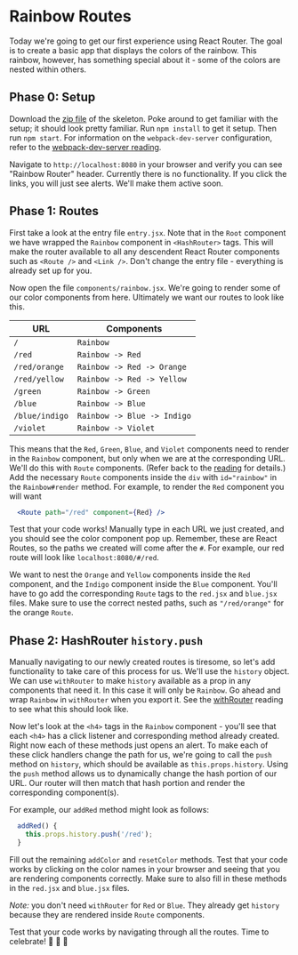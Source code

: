 # Rainbow Routes

Today we're going to get our first experience using React Router. The goal is to create a basic app that displays the colors of the rainbow. This rainbow, however, has something special about it - some of the colors are nested within others.

## Phase 0: Setup

Download the [zip file][zip-skeleton] of the skeleton. Poke around to get familiar with the setup; it should look pretty familiar. Run `npm install` to get it setup. Then run `npm start`. For information on the `webpack-dev-server` configuration, refer to the [webpack-dev-server reading](../../readings/webpack_dev_server.md).

Navigate to `http://localhost:8080` in your browser and verify you can see "Rainbow Router" header.  Currently there is no functionality. If you click the links, you will just see alerts. We'll make them active soon.

## Phase 1: Routes

First take a look at the entry file `entry.jsx`. Note that in the `Root` component we have wrapped the `Rainbow` component in `<HashRouter>` tags. This will make the router available to all any descendent React Router components such as `<Route />` and `<Link />`. Don't change the entry file - everything is already set up for you.

Now open the file `components/rainbow.jsx`. We're going to render some of our color components from here. Ultimately we want our routes to look like this.

URL                     | Components
------------------------|-----------
`/`                     | `Rainbow`
`/red`                  | `Rainbow -> Red`
`/red/orange`           | `Rainbow -> Red -> Orange`
`/red/yellow`           | `Rainbow -> Red -> Yellow`
`/green`                | `Rainbow -> Green`
`/blue`                 | `Rainbow -> Blue`
`/blue/indigo`          | `Rainbow -> Blue -> Indigo`
`/violet`               | `Rainbow -> Violet`

This means that the `Red`, `Green`, `Blue`, and `Violet` components need to render in the `Rainbow` component, but only when we are at the corresponding URL. We'll do this with `Route` components. (Refer back to the [reading][intro] for details.) Add the necessary `Route` components inside the `div` with `id="rainbow"` in the `Rainbow#render` method. For example, to render the `Red` component you will want

```jsx
  <Route path="/red" component={Red} />
```

Test that your code works!  Manually type in each URL we just created, and you should see the color component pop up.  Remember, these are React Routes, so the paths we created will come after the `#`.  For example, our red route will look like `localhost:8080/#/red`.

We want to nest the `Orange` and `Yellow` components inside the `Red` component, and the `Indigo` component inside the `Blue` component. You'll have to go add the corresponding `Route` tags to the `red.jsx` and `blue.jsx` files. Make sure to use the correct nested paths, such as `"/red/orange"` for the orange `Route`.

## Phase 2: HashRouter `history.push`

Manually navigating to our newly created routes is tiresome, so let's add functionality to take care of this process for us. We'll use the `history` object. We can use `withRouter` to make `history` available as a prop in any components that need it. In this case it will only be `Rainbow`. Go ahead and wrap `Rainbow` in `withRouter` when you export it. See the [withRouter][with-router] reading to see what this should look like.

Now let's look at the `<h4>` tags in the `Rainbow` component - you'll see that each `<h4>` has a click listener and corresponding method already created. Right now each of these methods just opens an alert. To make each of these click handlers change the path for us, we're going to call the `push` method on `history`, which should be available as `this.props.history`. Using the `push` method allows us to dynamically change the hash portion of our URL. Our router will then match that hash portion and render the corresponding component(s).

For example, our `addRed` method might look as follows:

```js
  addRed() {
    this.props.history.push('/red');
  }
```

Fill out the remaining `addColor` and `resetColor` methods.  Test that your code works by clicking on the color names in your browser and seeing that you are rendering components correctly. Make sure to also fill in these methods in the `red.jsx` and `blue.jsx` files.

*Note:* you don't need `withRouter` for `Red` or `Blue`. They already get `history` because they are rendered inside `Route` components.

Test that your code works by navigating through all the routes.  Time to celebrate! :tada: :rainbow: :tada:

[zip-skeleton]: ./skeleton.zip?raw=true
[with-router]: ../../readings/with_router.md
[intro]: ../../readings/intro_to_react_router.md
